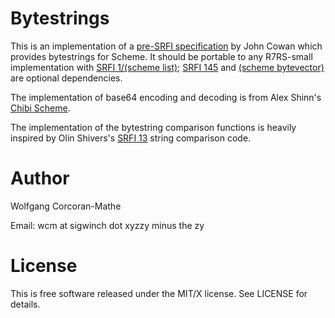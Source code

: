 # Bytestrings

This is an implementation of a
[pre-SRFI specification](https://bitbucket.org/cowan/r7rs-wg1-infra/src/default/BytestringsCowan.md)
by John Cowan which provides bytestrings for Scheme.  It should be
portable to any R7RS-small implementation with
[SRFI 1/(scheme list)](https://srfi.schemers.org/srfi-145);
[SRFI 145](https://srfi.schemers.org/srfi-145) and
[(scheme bytevector)](http://www.r6rs.org/final/html/r6rs-lib/r6rs-lib-Z-H-3.html#node_chap_2)
are optional dependencies.

The implementation of base64 encoding and decoding is from
Alex Shinn's [Chibi Scheme](http://synthcode.com/wiki/chibi-scheme).

The implementation of the bytestring comparison functions is heavily
inspired by Olin Shivers's [SRFI 13](https://srfi.schemers.org/srfi-13)
string comparison code.

# Author

Wolfgang Corcoran-Mathe

Email: wcm at sigwinch dot xyzzy minus the zy

# License

This is free software released under the MIT/X license.  See
LICENSE for details.
